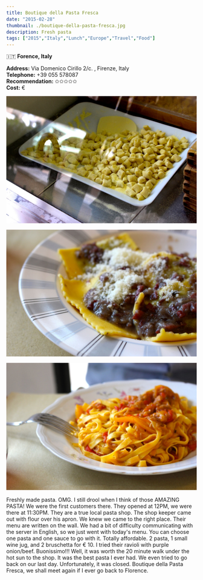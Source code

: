 ```yaml
---
title: Boutique della Pasta Fresca
date: "2015-02-28"
thumbnail: ./boutique-della-pasta-fresca.jpg
description: Fresh pasta
tags: ["2015","Italy","Lunch","Europe","Travel","Food"]
---
```

🇮🇹 **Forence, Italy**

**Address:** Via Domenico Cirillo 2/c. , Firenze, Italy  
**Telephone:** +39 055 578087  
**Recommendation:** ✩✩✩✩✩  
**Cost:** €

![](./pasta.jpg)

![](./pasta2.jpg)

![](./pasta3.jpg)

Freshly made pasta. OMG. I still drool when I think of those AMAZING PASTA! We were the first customers there. They opened at 12PM, we were there at 11:30PM. They are a true local pasta shop. The shop keeper came out with flour over his apron. We knew we came to the right place. Their menu are written on the wall. We had a bit of difficulty communicating with the server in English, so we just went with today's menu. You can choose one pasta and one sauce to go with it. Totally affordable. 2 pasta, 1 small wine jug, and 2 bruschetta for € 10. I tried their ravioli with purple onion/beef. Buonissimo!!! Well, it was worth the 20 minute walk under the hot sun to the shop. It was the best pasta I ever had. We even tried to go back on our last day. Unfortunately, it was closed. Boutique della Pasta Fresca, we shall meet again if I ever go back to Florence.